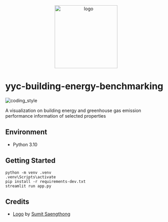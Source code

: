 <div align="center">
    <img src="https://cdn1.iconfinder.com/data/icons/provincial-electricity-authority-2/64/building_construction_urban_power_energy-512.png" alt="logo" height="196">
</div>

# yyc-building-energy-benchmarking

![coding_style](https://img.shields.io/badge/code%20style-black-000000.svg)

A visualization on building energy and greenhouse gas emission performance information of selected properties

## Environment

- Python 3.10

## Getting Started

    python -m venv .venv
    .venv\Scripts\activate
    pip install -r requirements-dev.txt
    streamlit run app.py

## Credits

- [Logo][1] by [Sumit Saengthong][2]

[1]: https://www.iconfinder.com/icons/8156555/building_construction_urban_power_energy_icon
[2]: https://www.iconfinder.com/sumitsaengthong
